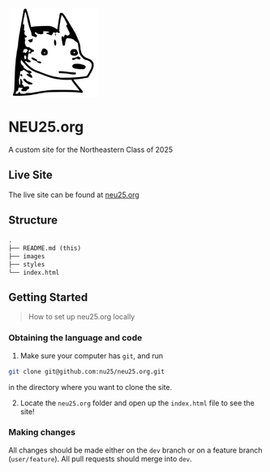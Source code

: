 <img src="images/hoosky.png" alt="Hoosky" width="175px" /><br />

# NEU25.org

A custom site for the Northeastern Class of 2025

## Live Site

The live site can be found at [neu25.org](https://www.neu25.org)

## Structure

```
.
├── README.md (this)
├── images
├── styles
└── index.html
```

## Getting Started

> How to set up neu25.org locally

### Obtaining the language and code

1. Make sure your computer has `git`, and run

```bash
git clone git@github.com:nu25/neu25.org.git
```

in the directory where you want to clone the site.

2. Locate the `neu25.org` folder and open up the `index.html` file to see the site!

### Making changes

All changes should be made either on the `dev` branch or on a feature branch (`user/feature`). All pull requests should merge into `dev`.
